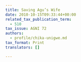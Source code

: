 ```yaml
---
title: Saving Agu’s Wife
date: 2010-10-15T09:33:44+00:00
related_tax_publication_term:
  - 510
tax_issue: AGNI 72
authors:
  - profile/chika-unigwe.md
tax_format: Print
translators: []

---
```

